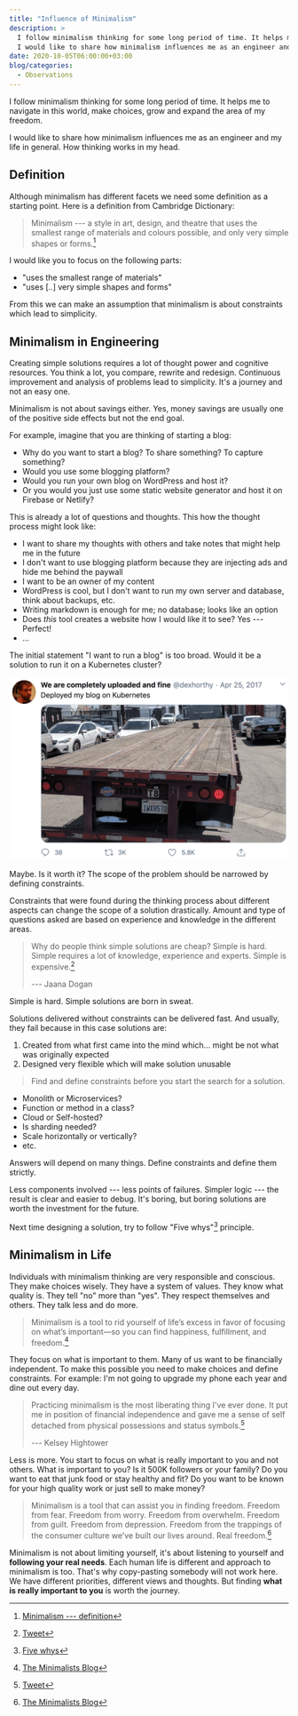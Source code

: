 ```yaml
---
title: "Influence of Minimalism"
description: >
  I follow minimalism thinking for some long period of time. It helps me to navigate in this world, make choices, grow and expand area of my freedom.
  I would like to share how minimalism influences me as an engineer and my life in general. How thinking works in my head.
date: 2020-10-05T06:00:00+03:00
blog/categories:
  - Observations
---
```


I follow minimalism thinking for some long period of time.
It helps me to navigate in this world, make choices, grow and expand the area of my freedom.

I would like to share how minimalism influences me as an engineer and my life in general.
How thinking works in my head.

## Definition

Although minimalism has different facets we need some definition as a starting point.
Here is a definition from Cambridge Dictionary:

> Minimalism --- a style in art, design, and theatre that uses the smallest range of materials and colours possible, and only very simple shapes or forms.[^1]

I would like you to focus on the following parts:

- "uses the smallest range of materials"
- "uses [..] very simple shapes and forms"

From this we can make an assumption that minimalism is about constraints which lead to simplicity.

## Minimalism in Engineering

Creating simple solutions requires a lot of thought power and cognitive resources.
You think a lot, you compare, rewrite and redesign.
Continuous improvement and analysis of problems lead to simplicity.
It's a journey and not an easy one.

Minimalism is not about savings either.
Yes, money savings are usually one of the positive side effects but not the end goal.

For example, imagine that you are thinking of starting a blog:

- Why do you want to start a blog? To share something? To capture something?
- Would you use some blogging platform?
- Would you run your own blog on WordPress and host it?
- Or you would you just use some static website generator and host it on Firebase or Netlify?

This is already a lot of questions and thoughts.
This how the thought process might look like:

- I want to share my thoughts with others and take notes that might help me in the future
- I don't want to use blogging platform because they are injecting ads and hide me behind the paywall
- I want to be an owner of my content
- WordPress is cool, but I don't want to run my own server and database, think about backups, etc.
- Writing markdown is enough for me; no database; looks like an option
- Does *this* tool creates a website how I would like it to see? Yes --- Perfect!
- ...

The initial statement "I want to run a blog" is too broad.
Would it be a solution to run it on a Kubernetes cluster?

[![How it feels like to deploy a blog to Kubernetes](images/856639005462417409.png)](https://twitter.com/dexhorthy/status/856639005462417409)

Maybe.
Is it worth it?
The scope of the problem should be narrowed by defining constraints.

Constraints that were found during the thinking process about different aspects can change the scope of a solution drastically.
Amount and type of questions asked are based on experience and knowledge in the different areas.

> Why do people think simple solutions are cheap?
> Simple is hard.
> Simple requires a lot of knowledge, experience and experts.
> Simple is expensive.[^2]
>
> --- Jaana Dogan

Simple is hard.
Simple solutions are born in sweat.

Solutions delivered without constraints can be delivered fast.
And usually, they fail because in this case solutions are:

1. Created from what first came into the mind which... might be not what was originally expected
2. Designed very flexible which will make solution unusable

> Find and define constraints before you start the search for a solution.

- Monolith or Microservices?
- Function or method in a class?
- Cloud or Self-hosted?
- Is sharding needed?
- Scale horizontally or vertically?
- etc.

Answers will depend on many things.
Define constraints and define them strictly.

Less components involved --- less points of failures.
Simpler logic --- the result is clear and easier to debug.
It's boring, but boring solutions are worth the investment for the future.

Next time designing a solution, try to follow "Five whys"[^5] principle.

## Minimalism in Life

Individuals with minimalism thinking are very responsible and conscious.
They make choices wisely.
They have a system of values.
They know what quality is.
They tell "no" more than "yes".
They respect themselves and others.
They talk less and do more.

> Minimalism is a tool to rid yourself of life’s excess in favor of focusing on what’s important—so you can find happiness, fulfillment, and freedom.[^4]

They focus on what is important to them.
Many of us want to be financially independent.
To make this possible you need to make choices and define constraints.
For example: I'm not going to upgrade my phone each year and dine out every day.

> Practicing minimalism is the most liberating thing I've ever done.
> It put me in position of financial independence and gave me a sense of self detached from physical possessions and status symbols.[^3]
>
> --- Kelsey Hightower

Less is more.
You start to focus on what is really important to you and not others.
What is important to you?
Is it 500K followers or your family?
Do you want to eat that junk food or stay healthy and fit?
Do you want to be known for your high quality work or just sell to make money?

> Minimalism is a tool that can assist you in finding freedom.
> Freedom from fear. Freedom from worry.
> Freedom from overwhelm.
> Freedom from guilt.
> Freedom from depression.
> Freedom from the trappings of the consumer culture we’ve built our lives around.
> Real freedom.[^4]

Minimalism is not about limiting yourself, it's about listening to yourself and **following your real needs**.
Each human life is different and approach to minimalism is too.
That's why copy-pasting somebody will not work here.
We have different priorities, different views and thoughts.
But finding **what is really important to you** is worth the journey.

[^1]: [Minimalism --- definition](https://dictionary.cambridge.org/dictionary/english/minimalism)
[^2]: [Tweet](https://twitter.com/rakyll/status/1131300939430735874)
[^3]: [Tweet](https://twitter.com/kelseyhightower/status/1271092848071331842)
[^4]: [The Minimalists Blog](https://www.theminimalists.com/minimalism/)
[^5]: [Five whys](https://en.wikipedia.org/wiki/Five_whys)
